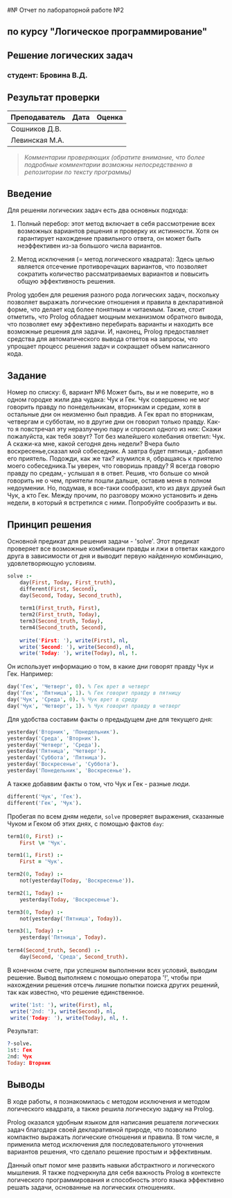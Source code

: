 #№ Отчет по лабораторной работе №2
## по курсу "Логическое программирование"

## Решение логических задач

### студент: Бровина В.Д.

## Результат проверки

| Преподаватель     | Дата         |  Оценка       |
|-------------------|--------------|---------------|
| Сошников Д.В. |              |               |
| Левинская М.А.|              |               |

> *Комментарии проверяющих (обратите внимание, что более подробные комментарии возможны непосредственно в репозитории по тексту программы)*

## Введение

Для решеняи логических задач есть два основных подхода: 

1. Полный перебор: этот метод включает в себя рассмотрение всех возможных вариантов решения и проверку их истинности. Хотя он гарантирует нахождение правильного ответа, он может быть неэффективен из-за большого числа вариантов.

2. Метод исключения (= метод логического квадрата): Здесь целью является отсечение противоречащих вариантов, что позволяет сократить количество рассматриваемых вариантов и повысить общую эффективность решения.

Prolog удобен для решения разного рода логических задач, поскольку позволяет выражать логические отношения и правила в декларативной форме, что делает код более понятным и читаемым. Также, стоит отметить, что Prolog обладает мощным механизмом обратного вывода, что позволяет ему эффективно перебирать варианты и находить все возможные решения для задачи. И, наконец, Prolog предоставляет средства для автоматического вывода ответов на запросы, что упрощает процесс решения задач и сокращает объем написанного кода.

## Задание

Номер по списку: 6, вариант №6
Может быть, вы и не поверите, но в одном городке жили два чудака: Чук и Гек. Чук совершенно не мог говорить правду по понедельникам, вторникам и средам, хотя в остальные дни он неизменно был правдив. А Гек врал по вторникам, четвергам и субботам, но в другие дни он говорил только правду. Как-то я повстречал эту неразлучную пару и спросил одного из них: Скажи пожалуйста, как тебя зовут? Тот без малейшего колебания ответил: Чук. А скажи-ка мне, какой сегодня день недели? Вчера было воскресенье,сказал мой собеседник. А завтра будет пятница,- добавил его приятель. Подожди, как же так? изумился я, обращаясь к приятелю моего собеседника.Ты уверен, что говоришь правду? Я всегда говорю правду по средам,- услышал я в ответ. Решив, что больше со мной говорить не о чем, приятели пошли дальше, оставив меня в полном недоумении. Но, подумав, я все-таки сообразил, кто из двух друзей был Чук, а кто Гек. Между прочим, по разговору можно установить и день недели, в который я встретился с ними. Попробуйте сообразить и вы.

## Принцип решения

Основной предикат для решения задачи - 'solve'. Этот предикат проверяет все возможные комбинации правды и лжи в ответах каждого друга в зависимости от дня и выводит первую найденную комбинацию, удовлетворяющую условиям.

```prolog
solve :-
    day(First, Today, First_truth),
    different(First, Second),
    day(Second, Today, Second_truth),
    
    term1(First_truth, First),
    term2(First_truth, Today),
    term3(Second_truth, Today),
    term4(Second_truth, Second),
    
    write('First: '), write(First), nl,
    write('Second: '), write(Second), nl,
    write('Today: '), write(Today), nl, !.
```

Он использует информацию о том, в какие дни говорят правду Чук и Гек. Например:

```prolog
day('Гек', 'Четверг', 0). % Гек врет в четверг
day('Гек', 'Пятница', 1). % Гек говорит правду в пятницу
day('Чук', 'Среда', 0). % Чук врет в среду
day('Чук', 'Четверг', 1). % Чук говорит правду в четверг
```

Для удобства составим факты о предыдущем дне для текущего дня:

```prolog
yesterday('Вторник', 'Понедельник').
yesterday('Среда', 'Вторник').
yesterday('Четверг', 'Среда').
yesterday('Пятница', 'Четверг').
yesterday('Суббота', 'Пятница').
yesterday('Воскресенье', 'Суббота').
yesterday('Понедельник', 'Воскресенье').
```

А также добаввим факты о том, что Чук и Гек - разные люди.

```prolog
different('Чук', 'Гек').
different('Гек', 'Чук').
```

Пробегая по всем дням недели, `solve` проверяет выражения, сказанные Чуком и Геком об этих днях, с помощью фактов `day`:

```prolog
term1(0, First) :- 
    First \= 'Чук'.

term1(1, First) :- 
    First = 'Чук'.

term2(0, Today) :- 
    not(yesterday(Today, 'Воскресенье')).

term2(1, Today) :- 
    yesterday(Today, 'Воскресенье').

term3(0, Today) :- 
    not(yesterday('Пятница', Today)).

term3(1, Today) :- 
    yesterday('Пятница', Today).
    
term4(Second_truth, Second) :- 
    day(Second, 'Среда', Second_truth).
```

В конечном счете, при успешном выполнении всех условий, выводим решение. Вывод выполняем с помощью оператора '!', чтобы при нахождении решения отсечь лишние попытки поиска других решений, так как известно, что решение единственное.

```prolog
 write('1st: '), write(First), nl,
 write('2nd: '), write(Second), nl,
 write('Today: '), write(Today), nl, !.
```

Результат:

```prolog
?-solve.
1st: Гек
2nd: Чук
Today: Вторник
```
  
## Выводы

В ходе работы, я познакомилась с методом исключения и методом логического квадрата, а также решила логическую задачу на Prolog. 

Prolog оказался удобным языком для написания решателя логических задач благодаря своей декларативной природе, что позволило компактно выражать логические отношения и правила. В том числе, я применила метод исключения для последовательного уточнения вариантов решения, что сделало решение простым и эффективным.

Данный опыт помог мне развить навыки абстрактного и логического мышления. Я также подчеркнула для себя важность Prolog в контексте логического программирования и способность этого языка эффективно решать задачи, основанные на логических отношениях.


